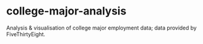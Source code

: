 # college-major-analysis
Analysis &amp; visualisation of college major employment data; data provided by FiveThirtyEight.
